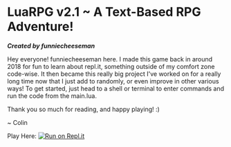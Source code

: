 # LuaRPG v2.1 ~ A Text-Based RPG Adventure!
***Created by funniecheeseman***

  Hey everyone! funniecheeseman here. I made this game back in around 2018 for fun to learn about repl.it, something outside of my comfort zone code-wise. It then became this really big project I've worked on for a really long time now that I just add to randomly, or even improve in other various ways! To get started, just head to a shell or terminal to enter commands and run the code from the main.lua.

Thank you so much for reading, and happy playing! :)
  
  ~ Colin


Play Here:
  [![Run on Repl.it](https://repl.it/badge/github/funniecheeseman/-Original-LuaRPG)](https://repl.it/github/funniecheeseman/-Original-LuaRPG)